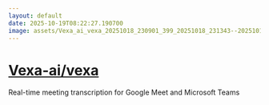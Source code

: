 ```yaml
---
layout: default
date: 2025-10-19T08:22:27.190700
image: assets/Vexa_ai_vexa_20251018_230901_399_20251018_231343--20251019T011343635--cropped.png
---
```


# [Vexa-ai/vexa](https://github.com/Vexa-ai/vexa/)

Real-time meeting transcription for Google Meet and Microsoft Teams
